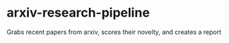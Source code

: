 # arxiv-research-pipeline
Grabs recent papers from arxiv, scores their novelty, and creates a report
